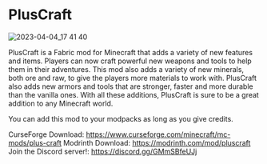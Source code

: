# PlusCraft
![2023-04-04_17 41 40](https://user-images.githubusercontent.com/75208577/229845925-239f2df9-efdb-4ee9-b201-813922e62d2a.png)

PlusCraft is a Fabric mod for Minecraft that adds a variety of new features and items. Players can now craft powerful new weapons and tools to help them in their adventures. This mod also adds a variety of new minerals, both ore and raw, to give the players more materials to work with. PlusCraft also adds new armors and tools that are stronger, faster and more durable than the vanilla ones. With all these additions, PlusCraft is sure to be a great addition to any Minecraft world.

You can add this mod to your modpacks as long as you give credits.

CurseForge Download: https://www.curseforge.com/minecraft/mc-mods/plus-craft
Modrinth Download: https://modrinth.com/mod/pluscraft
Join the Discord server!: https://discord.gg/GMmSBfeUJj
